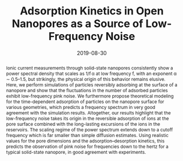 ---
title: "Adsorption Kinetics in Open Nanopores as a Source of Low-Frequency Noise"
date: 2019-08-30
publishDate: 2019-08-30
authors: ["**Madhubanti Mukherjee**", "Roland R. Netz", "Lydéric Bocquet"]
publication_types: ["2"]
abstract: "Ionic current measurements through solid-state nanopores consistently show a power spectral density that scales as 1/f α at low frequency f, with an exponent α ∼ 0.5–1.5, but strikingly, the physical origin of this behavior remains elusive. Here, we perform simulations of particles reversibly adsorbing at the surface of a nanopore and show that the fluctuations in the number of adsorbed particles exhibit low-frequency pink noise. We furthermore propose theoretical modeling for the time-dependent adsorption of particles on the nanopore surface for various geometries, which predicts a frequency spectrum in very good agreement with the simulation results. Altogether, our results highlight that the low-frequency noise takes its origin in the reversible adsorption of ions at the pore surface combined with the long-lasting excursions of the ions in the reservoirs. The scaling regime of the power spectrum extends down to a cutoff frequency which is far smaller than simple diffusion estimates. Using realistic values for the pore dimensions and the adsorption–desorption kinetics, this predicts the observation of pink noise for frequencies down to the hertz for a typical solid-state nanopore, in good agreement with experiments."
featured: true
publication: "Nano Letters, 19, 10"
links:
  - icon_pack: fas
    icon: scroll
    name: Link
    url: 'https://doi.org/10.1021/acs.nanolett.9b02858'
---